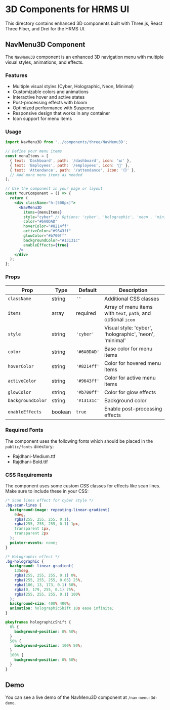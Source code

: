 # 3D Components for HRMS UI

This directory contains enhanced 3D components built with Three.js, React Three Fiber, and Drei for the HRMS UI.

## NavMenu3D Component

The `NavMenu3D` component is an enhanced 3D navigation menu with multiple visual styles, animations, and effects.

### Features

- Multiple visual styles (Cyber, Holographic, Neon, Minimal)
- Customizable colors and animations
- Interactive hover and active states
- Post-processing effects with bloom
- Optimized performance with Suspense
- Responsive design that works in any container
- Icon support for menu items

### Usage

```jsx
import NavMenu3D from '../components/three/NavMenu3D';

// Define your menu items
const menuItems = [
  { text: 'Dashboard', path: '/dashboard', icon: '📊' },
  { text: 'Employees', path: '/employees', icon: '👥' },
  { text: 'Attendance', path: '/attendance', icon: '🕒' },
  // Add more menu items as needed
];

// Use the component in your page or layout
const YourComponent = () => {
  return (
    <div className="h-[500px]">
      <NavMenu3D 
        items={menuItems}
        style="cyber" // Options: 'cyber', 'holographic', 'neon', 'minimal'
        color="#6A0DAD"
        hoverColor="#8214ff"
        activeColor="#9643ff"
        glowColor="#b700ff"
        backgroundColor="#13131c"
        enableEffects={true}
      />
    </div>
  );
};
```

### Props

| Prop | Type | Default | Description |
|------|------|---------|-------------|
| `className` | string | `''` | Additional CSS classes |
| `items` | array | required | Array of menu items with `text`, `path`, and optional `icon` |
| `style` | string | `'cyber'` | Visual style: 'cyber', 'holographic', 'neon', 'minimal' |
| `color` | string | `'#6A0DAD'` | Base color for menu items |
| `hoverColor` | string | `'#8214ff'` | Color for hovered menu items |
| `activeColor` | string | `'#9643ff'` | Color for active menu items |
| `glowColor` | string | `'#b700ff'` | Color for glow effects |
| `backgroundColor` | string | `'#13131c'` | Background color |
| `enableEffects` | boolean | `true` | Enable post-processing effects |

### Required Fonts

The component uses the following fonts which should be placed in the `public/fonts` directory:

- Rajdhani-Medium.ttf
- Rajdhani-Bold.ttf

### CSS Requirements

The component uses some custom CSS classes for effects like scan lines. Make sure to include these in your CSS:

```css
/* Scan lines effect for cyber style */
.bg-scan-lines {
  background-image: repeating-linear-gradient(
    0deg,
    rgba(255, 255, 255, 0.1),
    rgba(255, 255, 255, 0.1) 1px,
    transparent 1px,
    transparent 2px
  );
  pointer-events: none;
}

/* Holographic effect */
.bg-holographic {
  background: linear-gradient(
    135deg,
    rgba(255, 255, 255, 0.1) 0%,
    rgba(255, 255, 255, 0.05) 25%,
    rgba(106, 13, 173, 0.1) 50%,
    rgba(0, 179, 255, 0.1) 75%,
    rgba(255, 255, 255, 0.1) 100%
  );
  background-size: 400% 400%;
  animation: holographicShift 10s ease infinite;
}

@keyframes holographicShift {
  0% {
    background-position: 0% 50%;
  }
  50% {
    background-position: 100% 50%;
  }
  100% {
    background-position: 0% 50%;
  }
}
```

## Demo

You can see a live demo of the NavMenu3D component at `/nav-menu-3d-demo`.